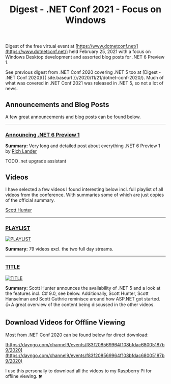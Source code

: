 ﻿---
layout: post
title: Digest - .NET Conf 2021 - Focus on Windows
---

Digest of the free virtual event at 
[https://www.dotnetconf.net/](https://www.dotnetconf.net/)
held February 25, 2021 with a focus on Windows Desktop development 
and assorted blog posts for .NET 6 Preview 1.

See previous digest from .NET Conf 2020 covering .NET 5 too at
[Digest - .NET Conf 2020]({{ site.baseurl }}/2020/11/21/dotnet-conf-2020/).
Much of what was covered in .NET Conf 2021 was released in .NET 5,
so not a lot of news.


## Announcements and Blog Posts
A few great announcements and blog posts can be found below. 

***
### [Announcing .NET 6 Preview 1](https://devblogs.microsoft.com/dotnet/announcing-net-6-preview-1/)
**Summary:**  Very long and detailed post about everything .NET 6 Preview 1 by 
[Rich Lander](https://twitter.com/runfaster2000)

TODO .net upgrade assistant


## Videos
I have selected a few videos I found interesting below incl. full
playlist of all videos from the conference. With summaries some of 
which are just copies of the official summary.

[Scott Hunter](https://twitter.com/coolcsh)

***
### [PLAYLIST](https://www.youtube.com/playlist?list=PLdo4fOcmZ0oVWop1HEOml2OdqbDs6IlcI)
[![PLAYLIST](https://i.ytimg.com/vi/mS6ykjdOVRg/hqdefault.jpg)](https://www.youtube.com/playlist?list=PLdo4fOcmZ0oVWop1HEOml2OdqbDs6IlcI)

**Summary:** 79 videos excl. the two full day streams.

***
### [TITLE](https://youtu.be/o-esVzL3YLI)
[![TITLE](https://img.youtube.com/vi/o-esVzL3YLI/0.jpg)](https://youtu.be/o-esVzL3YLI)  

**Summary:** Scott Hunter announces the availability of .NET 5 and a
look at the features incl. C# 9.0, see below. Additionally, Scott Hunter,
Scott Hanselman and Scott Guthrie reminisce around how ASP.NET got started. 👍
A great overview of the content being discussed in the other videos.



## Download Videos for Offline Viewing
Most from .NET Conf 2020 can be found below for direct download:

[https://dayngo.com/channel9/events/f83f208569964f108bfdac68005187b9/2020](https://dayngo.com/channel9/events/f83f208569964f108bfdac68005187b9/2020)

I use this personally to download all the videos to my Raspberry Pi for offline viewing. 🍀